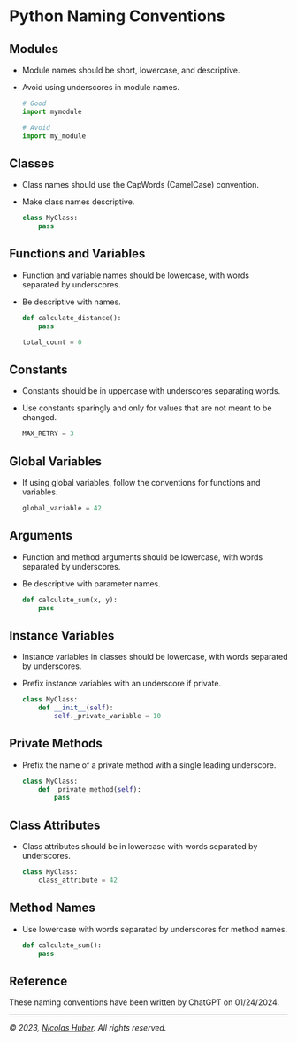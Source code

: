 # Python Naming Conventions

## Modules
- Module names should be short, lowercase, and descriptive.
- Avoid using underscores in module names.

    ```python
    # Good
    import mymodule

    # Avoid
    import my_module
    ```

## Classes
- Class names should use the CapWords (CamelCase) convention.
- Make class names descriptive.

    ```python
    class MyClass:
        pass
    ```

## Functions and Variables
- Function and variable names should be lowercase, with words separated by underscores.
- Be descriptive with names.

    ```python
    def calculate_distance():
        pass

    total_count = 0
    ```

## Constants
- Constants should be in uppercase with underscores separating words.
- Use constants sparingly and only for values that are not meant to be changed.

    ```python
    MAX_RETRY = 3
    ```

## Global Variables
- If using global variables, follow the conventions for functions and variables.

    ```python
    global_variable = 42
    ```

## Arguments
- Function and method arguments should be lowercase, with words separated by underscores.
- Be descriptive with parameter names.

    ```python
    def calculate_sum(x, y):
        pass
    ```

## Instance Variables
- Instance variables in classes should be lowercase, with words separated by underscores.
- Prefix instance variables with an underscore if private.

    ```python
    class MyClass:
        def __init__(self):
            self._private_variable = 10
    ```

## Private Methods
- Prefix the name of a private method with a single leading underscore.

    ```python
    class MyClass:
        def _private_method(self):
            pass
    ```

## Class Attributes
- Class attributes should be in lowercase with words separated by underscores.

    ```python
    class MyClass:
        class_attribute = 42
    ```

## Method Names
- Use lowercase with words separated by underscores for method names.

    ```python
    def calculate_sum():
        pass
    ```

## Reference

These naming conventions have been written by ChatGPT on 01/24/2024.

---

_© 2023, [Nicolas Huber](https://nicolas-huber.ch). All rights reserved._